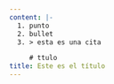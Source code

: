 ```yaml
---
content: |-
  1. punto
  2. bullet
  3. > esta es una cita

     # ttulo
title: Este es el título
---
```

